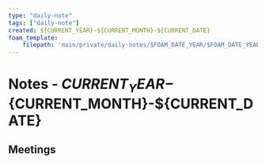 ```yaml
---
type: "daily-note"
tags: ["daily-note"]
created: ${CURRENT_YEAR}-${CURRENT_MONTH}-${CURRENT_DATE}
foam_template:
    filepath: 'main/private/daily-notes/$FOAM_DATE_YEAR/$FOAM_DATE_YEAR-$FOAM_DATE_MONTH-$FOAM_DATE_DATE.md'
---
```

# Notes - ${CURRENT_YEAR}-${CURRENT_MONTH}-${CURRENT_DATE}
## Meetings

